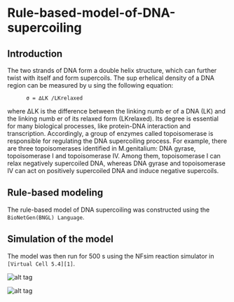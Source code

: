 # Rule-based-model-of-DNA-supercoiling

## Introduction

The two strands of DNA form a double helix structure, which can further twist with itself
and form supercoils. The sup erhelical density of a DNA region can be measured by u sing the
following equation:

          σ = ∆LK /LKrelaxed
          
where ∆LK is the difference between the linking numb er of a DNA (LK) and the linking
numb er of its relaxed form (LKrelaxed). Its degree is essential for many biological processes,
like protein-DNA interaction and transcription. Accordingly, a group of enzymes called topoisomerase is responsible for regulating the DNA supercoiling process. For example, there are three
topoisomerases identified in M.genitalium: DNA gyrase, topoisomerase I and topoisomerase IV.
Among them, topoisomerase I can relax negatively supercoiled DNA, whereas DNA gyrase and
topoisomerase IV can act on positively supercoiled DNA and induce negative supercoils.

## Rule-based modeling

The rule-based model of DNA supercoiling was constructed using the `BioNetGen(BNGL) Language`. 

## Simulation of the model
The model was then run for 500 s using the NFsim reaction simulator in `[Virtual Cell 5.4][1]`.
 
![alt tag](https://raw.githubusercontent.com/lvncnt/Simulation-of-DNA-Supercoiling/master/Figure/plot1.png)

![alt tag](https://raw.githubusercontent.com/lvncnt/Simulation-of-DNA-Supercoiling/master/Figure/plot2.png)

[1]: http://vcell.org/
 
